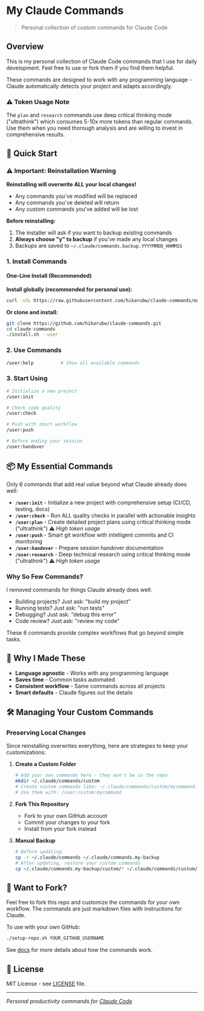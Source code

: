 # My Claude Commands

> Personal collection of custom commands for Claude Code

## Overview

This is my personal collection of Claude Code commands that I use for daily development. Feel free to use or fork them if you find them helpful.

These commands are designed to work with any programming language - Claude automatically detects your project and adapts accordingly.

### ⚠️ Token Usage Note
The `plan` and `research` commands use deep critical thinking mode ("ultrathink") which consumes 5-10x more tokens than regular commands. Use them when you need thorough analysis and are willing to invest in comprehensive results.

## 🚀 Quick Start

### ⚠️ Important: Reinstallation Warning

**Reinstalling will overwrite ALL your local changes!**
- Any commands you've modified will be replaced
- Any commands you've deleted will return
- Any custom commands you've added will be lost

**Before reinstalling:**
1. The installer will ask if you want to backup existing commands
2. **Always choose "y" to backup** if you've made any local changes
3. Backups are saved to `~/.claude/commands.backup.YYYYMMDD_HHMMSS`

### 1. Install Commands

#### One-Line Install (Recommended)

**Install globally (recommended for personal use):**
```bash
curl -sSL https://raw.githubusercontent.com/hikarubw/claude-commands/main/install-curl.sh | bash -s -- --user
```

**Or clone and install:**
```bash
git clone https://github.com/hikarubw/claude-commands.git
cd claude-commands
./install.sh --user
```

### 2. Use Commands
```bash
/user:help          # Show all available commands
```

### 3. Start Using
```bash
# Initialize a new project
/user:init

# Check code quality
/user:check

# Push with smart workflow
/user:push

# Before ending your session
/user:handover
```

## 📦 My Essential Commands

Only 6 commands that add real value beyond what Claude already does well:

- **`/user:init`** - Initialize a new project with comprehensive setup (CI/CD, testing, docs)
- **`/user:check`** - Run ALL quality checks in parallel with actionable insights  
- **`/user:plan`** - Create detailed project plans using critical thinking mode ("ultrathink") ⚠️ *High token usage*
- **`/user:push`** - Smart git workflow with intelligent commits and CI monitoring
- **`/user:handover`** - Prepare session handover documentation
- **`/user:research`** - Deep technical research using critical thinking mode ("ultrathink") ⚠️ *High token usage*

### Why So Few Commands?

I removed commands for things Claude already does well:
- Building projects? Just ask: "build my project"
- Running tests? Just ask: "run tests"
- Debugging? Just ask: "debug this error"
- Code review? Just ask: "review my code"

These 6 commands provide complex workflows that go beyond simple tasks.

## 🌟 Why I Made These

- **Language agnostic** - Works with any programming language
- **Saves time** - Common tasks automated
- **Consistent workflow** - Same commands across all projects
- **Smart defaults** - Claude figures out the details

## 🛠️ Managing Your Custom Commands

### Preserving Local Changes

Since reinstalling overwrites everything, here are strategies to keep your customizations:

1. **Create a Custom Folder**
   ```bash
   # Add your own commands here - they won't be in the repo
   mkdir ~/.claude/commands/custom
   # Create custom commands like: ~/.claude/commands/custom/mycommand.md
   # Use them with: /user:custom:mycommand
   ```

2. **Fork This Repository**
   - Fork to your own GitHub account
   - Commit your changes to your fork
   - Install from your fork instead

3. **Manual Backup**
   ```bash
   # Before updating
   cp -r ~/.claude/commands ~/.claude/commands.my-backup
   # After updating, restore your custom commands
   cp ~/.claude/commands.my-backup/custom/* ~/.claude/commands/custom/
   ```

## 📖 Want to Fork?

Feel free to fork this repo and customize the commands for your own workflow. The commands are just markdown files with instructions for Claude.

To use with your own GitHub:
```bash
./setup-repo.sh YOUR_GITHUB_USERNAME
```

See [docs](docs/) for more details about how the commands work.

## 📄 License

MIT License - see [LICENSE](LICENSE) file.

---

*Personal productivity commands for [Claude Code](https://www.anthropic.com/claude-code)*